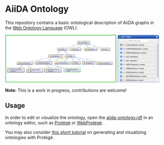 # AiiDA Ontology

This repository contains a basic ontological description of AiiDA graphs
in the [Web Ontology Language](https://www.w3.org/OWL/) (OWL).

![Basic structure](materials/snap.png)

**Note:** This is a work in progress, contributions are welcome!

## Usage

In order to edit or visualize the ontology, open the [aiida-ontology.rdf](aiida-ontology.rdf) in an ontology editor,
such as [Protégé](https://protege.stanford.edu/) or [WebProtégé](http://webprotege.stanford.edu/).
 
You may also consider [this short tutorial](https://medium.com/@vindulajayawardana/ontology-generation-and-visualization-with-prot%C3%A9g%C3%A9-6df0af9955e0) on generating and visualizing ontologies with Protégé.
